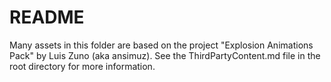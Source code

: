 # README

Many assets in this folder are based on the project "Explosion Animations Pack" by Luis Zuno (aka ansimuz). See the ThirdPartyContent.md file in the root directory for more information.
